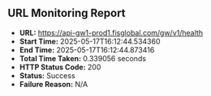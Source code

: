 ## URL Monitoring Report

- **URL:** https://api-gw1-prod1.fisglobal.com/gw/v1/health
- **Start Time:** 2025-05-17T16:12:44.534360
- **End Time:** 2025-05-17T16:12:44.873416
- **Total Time Taken:** 0.339056 seconds
- **HTTP Status Code:** 200
- **Status:** Success
- **Failure Reason:** N/A

